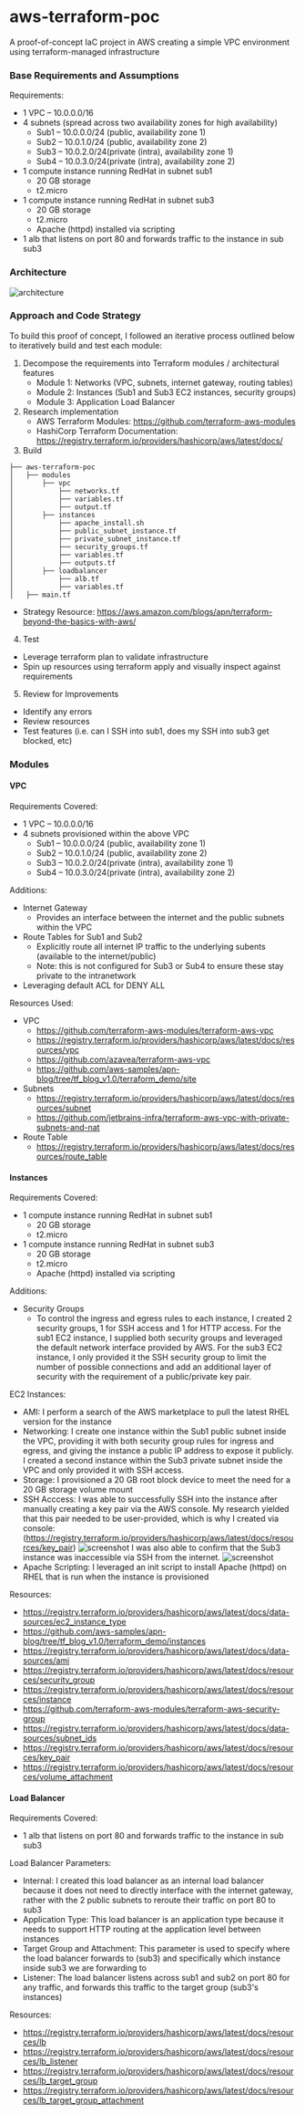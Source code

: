 # aws-terraform-poc
A proof-of-concept IaC project in AWS creating a simple VPC environment using terraform-managed infrastructure

### Base Requirements and Assumptions
Requirements:
* 1 VPC – 10.0.0.0/16
* 4 subnets (spread across two availability zones for high availability)
  * Sub1 – 10.0.0.0/24 (public, availability zone 1)
  * Sub2 – 10.0.1.0/24 (public, availability zone 2)
  * Sub3 – 10.0.2.0/24(private (intra), availability zone 1)
  * Sub4 – 10.0.3.0/24(private (intra), availability zone 2)
* 1 compute instance running RedHat in subnet sub1
  * 20 GB storage
  * t2.micro
* 1 compute instance running RedHat in subnet sub3
  * 20 GB storage
  * t2.micro
  * Apache (httpd) installed via scripting
* 1 alb that listens on port 80 and forwards traffic to the instance in sub sub3

### Architecture
![architecture](https://github.com/christian-stano/aws-terraform-poc/blob/develop/img/AWS%20Networking.png)

### Approach and Code Strategy
To build this proof of concept, I followed an iterative process outlined below to iteratively build and test each module:
1. Decompose the requirements into Terraform modules / architectural features
    * Module 1: Networks (VPC, subnets, internet gateway, routing tables)
    * Module 2: Instances (Sub1 and Sub3 EC2 instances, security groups)
    * Module 3: Application Load Balancer
2. Research implementation
    * AWS Terraform Modules: https://github.com/terraform-aws-modules 
    * HashiCorp Terraform Documentation: https://registry.terraform.io/providers/hashicorp/aws/latest/docs/
3. Build
```
├── aws-terraform-poc
│   ├── modules
│       ├── vpc
│           ├── networks.tf
│           ├── variables.tf
│           ├── output.tf
│       ├── instances
│           ├── apache_install.sh
│           ├── public_subnet_instance.tf
│           ├── private_subnet_instance.tf
│           ├── security_groups.tf
│           ├── variables.tf
│           ├── outputs.tf
│       ├── loadbalancer
│           ├── alb.tf
│           ├── variables.tf
│   ├── main.tf
```
* Strategy Resource: https://aws.amazon.com/blogs/apn/terraform-beyond-the-basics-with-aws/
4. Test
  * Leverage terraform plan to validate infrastructure 
  * Spin up resources using terraform apply and visually inspect against requirements
5. Review for Improvements
  * Identify any errors
  * Review resources
  * Test features (i.e. can I SSH into sub1, does my SSH into sub3 get blocked, etc)

### Modules
#### VPC
Requirements Covered:
* 1 VPC – 10.0.0.0/16
* 4 subnets provisioned within the above VPC
  * Sub1 – 10.0.0.0/24 (public, availability zone 1)
  * Sub2 – 10.0.1.0/24 (public, availability zone 2)
  * Sub3 – 10.0.2.0/24(private (intra), availability zone 1)
  * Sub4 – 10.0.3.0/24(private (intra), availability zone 2)
  
Additions:
* Internet Gateway
  * Provides an interface between the internet and the public subnets within the VPC
* Route Tables for Sub1 and Sub2
  * Explicitly route all internet IP traffic to the underlying subents (available to the internet/public)
  * Note: this is not configured for Sub3 or Sub4 to ensure these stay private to the intranetwork
* Leveraging default ACL for DENY ALL 

Resources Used:
* VPC
  * https://github.com/terraform-aws-modules/terraform-aws-vpc
  * https://registry.terraform.io/providers/hashicorp/aws/latest/docs/resources/vpc
  * https://github.com/azavea/terraform-aws-vpc
  * https://github.com/aws-samples/apn-blog/tree/tf_blog_v1.0/terraform_demo/site
* Subnets
  * https://registry.terraform.io/providers/hashicorp/aws/latest/docs/resources/subnet
  * https://github.com/jetbrains-infra/terraform-aws-vpc-with-private-subnets-and-nat
* Route Table
  * https://registry.terraform.io/providers/hashicorp/aws/latest/docs/resources/route_table
  
#### Instances
Requirements Covered:
* 1 compute instance running RedHat in subnet sub1
  * 20 GB storage
  * t2.micro
* 1 compute instance running RedHat in subnet sub3
  * 20 GB storage
  * t2.micro
  * Apache (httpd) installed via scripting
  
Additions:
* Security Groups
  * To control the ingress and egress rules to each instance, I created 2 security groups, 1 for SSH access and 1 for HTTP access. For the sub1 EC2 instance, I supplied both security groups and leveraged the default network interface provided by AWS. For the sub3 EC2 instance, I only provided it the SSH security group to limit the number of possible connections and add an additional layer of security with the requirement of a public/private key pair. 

EC2 Instances:
* AMI: I perform a search of the AWS marketplace to pull the latest RHEL version for the instance
* Networking: I create one instance within the Sub1 public subnet inside the VPC, providing it with both security group rules for ingress and egress, and giving the instance a public IP address to expose it publicly. I created a second instance within the Sub3 private subnet inside the VPC and only provided it with SSH access.
* Storage: I provisioned a 20 GB root block device to meet the need for a 20 GB storage volume mount
* SSH Acccess: I was able to successfully SSH into the instance after manually creating a key pair via the AWS console. My research yielded that this pair needed to be user-provided, which is why I created via console: (https://registry.terraform.io/providers/hashicorp/aws/latest/docs/resources/key_pair)
![screenshot](https://github.com/christian-stano/aws-terraform-poc/blob/develop/img/Sub1_EC2_SSH.png)
I was also able to confirm that the Sub3 instance was inaccessible via SSH from the internet. 
![screenshot](https://github.com/christian-stano/aws-terraform-poc/blob/develop/img/Sub3_EC2_SSH_Blocked.png)
* Apache Scripting: I leveraged an init script to install Apache (httpd) on RHEL that is run when the instance is provisioned

Resources:
  * https://registry.terraform.io/providers/hashicorp/aws/latest/docs/data-sources/ec2_instance_type
  * https://github.com/aws-samples/apn-blog/tree/tf_blog_v1.0/terraform_demo/instances
  * https://registry.terraform.io/providers/hashicorp/aws/latest/docs/data-sources/ami
  * https://registry.terraform.io/providers/hashicorp/aws/latest/docs/resources/security_group
  * https://registry.terraform.io/providers/hashicorp/aws/latest/docs/resources/instance
  * https://github.com/terraform-aws-modules/terraform-aws-security-group
  * https://registry.terraform.io/providers/hashicorp/aws/latest/docs/data-sources/subnet_ids
  * https://registry.terraform.io/providers/hashicorp/aws/latest/docs/resources/key_pair
  * https://registry.terraform.io/providers/hashicorp/aws/latest/docs/resources/volume_attachment
  
#### Load Balancer
Requirements Covered:
* 1 alb that listens on port 80 and forwards traffic to the instance in sub sub3

Load Balancer Parameters:
* Internal: I created this load balancer as an internal load balancer because it does not need to directly interface with the internet gateway, rather with the 2 public subnets to reroute their traffic on port 80 to sub3
* Application Type: This load balancer is an application type because it needs to support HTTP routing at the application level between instances
* Target Group and Attachment: This parameter is used to specify where the load balancer forwards to (sub3) and specifically which instance inside sub3 we are forwarding to
* Listener: The load balancer listens across sub1 and sub2 on port 80 for any traffic, and forwards this traffic to the target group (sub3's instances)

Resources:
* https://registry.terraform.io/providers/hashicorp/aws/latest/docs/resources/lb
* https://registry.terraform.io/providers/hashicorp/aws/latest/docs/resources/lb_listener
* https://registry.terraform.io/providers/hashicorp/aws/latest/docs/resources/lb_target_group
* https://registry.terraform.io/providers/hashicorp/aws/latest/docs/resources/lb_target_group_attachment
